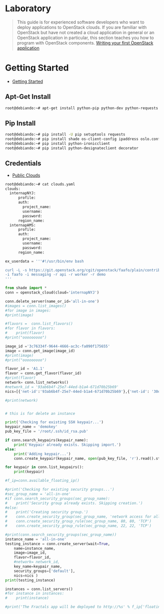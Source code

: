 # Laboratory

> This guide is for experienced software developers who want to deploy applications to OpenStack clouds. If you are familiar with OpenStack but have not created a cloud application in general or an OpenStack application in particular, this section teaches you how to program with OpenStack components. 
[Writing your first OpenStack application](http://developer.openstack.org/firstapp-shade/getting_started.html)


# Getting Started

- [Getting Started](http://developer.openstack.org/firstapp-shade/getting_started.html)

## Apt-Get Install

```sh
root@debiando:~# apt-get install python-pip python-dev python-requests
```

## Pip Install

```sh
root@debiando:~# pip install -U pip setuptools requests
root@debiando:~# pip install shade os-client-config ipaddress oslo.config python-heatclient futures
root@debiando:~# pip install python-ironicclient
root@debiando:~# pip install python-designateclient decorator
```
## Credentials

- [Public Clouds](http://git.openstack.org/cgit/openstack/os-client-config/tree/os_client_config/vendors)

```sh
root@debiando:~# cat clouds.yaml
clouds:
  internapNYJ:
      profile: 
      auth:
        project_name: 
        username: 
        password: 
      region_name: 
  internapAMS:
      profile: 
      auth:
        project_name: 
        username: 
        password: 
      region_name: 
```



```python
ex_userdata = '''#!/usr/bin/env bash

curl -L -s https://git.openstack.org/cgit/openstack/faafo/plain/contrib/install.sh | bash -s -- \
-i faafo -i messaging -r api -r worker -r demo
'''

from shade import *
conn = openstack_cloud(cloud='internapNYJ')

conn.delete_server(name_or_id='all-in-one')
#images = conn.list_images()
#for image in images:
#print(image)

#flavors =  conn.list_flavors()
#for flavor in flavors:
#    print(flavor)
#print("ooooooooo")

image_id ='3c76334f-9644-4666-ac3c-fa090f175655'
image = conn.get_image(image_id)
#print(image)
#print("ooooooooo")

flavor_id = 'A1.1'
flavor = conn.get_flavor(flavor_id)
#print(flavor)
network= conn.list_networks()
#network_id = '93ab6b4f-25e7-44ed-b1a4-671d70b25b69'
nics=[{'net-id':'93ab6b4f-25e7-44ed-b1a4-671d70b25b69'},{'net-id': '30da5249-14be-4b53-81e6-9b9c1568df67'}]

#print(network)


# this is for delete an instance

print('Checking for existing SSH keypair...')
keypair_name = 'demokey'
pub_key_file = '/root/.ssh/id_rsa.pub'

if conn.search_keypairs(keypair_name):
    print('Keypair already exists. Skipping import.')
else:
    print('Adding keypair...')
    conn.create_keypair(keypair_name, open(pub_key_file, 'r').read().strip())

for keypair in conn.list_keypairs():
    print(keypair)

#f_ip=conn.available_floating_ip()

#print('Checking for existing security groups...')
#sec_group_name = 'all-in-one'
#if conn.search_security_groups(sec_group_name):
#    print('Security group already exists. Skipping creation.')
#else:
#    print('Creating security group.')
#    conn.create_security_group(sec_group_name, 'network access for all-in-one application.')
#    conn.create_security_group_rule(sec_group_name, 80, 80, 'TCP')
#    conn.create_security_group_rule(sec_group_name, 22, 22, 'TCP')

#print(conn.search_security_groups(sec_group_name))
instance_name = 'all-in-one'
testing_instance = conn.create_server(wait=True,
    name=instance_name,
    image=image_id,
    flavor=flavor_id,
    #network= network_id,
    key_name=keypair_name,
    security_groups=['default'],
    nics=nics )
print(testing_instance)

instances = conn.list_servers()
#for instance in instances:
#    print(instance)

#print('The Fractals app will be deployed to http://%s' % f_ip['floating_ip_address'] )



```
